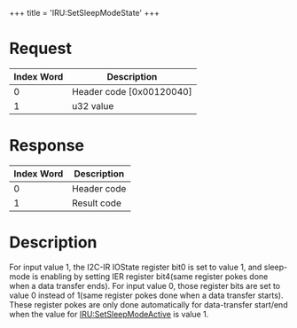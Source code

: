 +++
title = 'IRU:SetSleepModeState'
+++

# Request

| Index Word | Description                |
|------------|----------------------------|
| 0          | Header code \[0x00120040\] |
| 1          | u32 value                  |

# Response

| Index Word | Description |
|------------|-------------|
| 0          | Header code |
| 1          | Result code |

# Description

For input value 1, the I2C-IR IOState register bit0 is set to value 1,
and sleep-mode is enabling by setting IER register bit4(same register
pokes done when a data transfer ends). For input value 0, those register
bits are set to value 0 instead of 1(same register pokes done when a
data transfer starts). These register pokes are only done automatically
for data-transfer start/end when the value for
[IRU:SetSleepModeActive](IRU:SetSleepModeActive "wikilink") is value 1.

